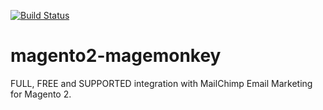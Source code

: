 [![Build Status](https://travis-ci.org/ebizmarts/magento2-magemonkey.svg?branch=develop)](https://travis-ci.org/ebizmarts/magento2-magemonkey)
# magento2-magemonkey
FULL, FREE and SUPPORTED integration with MailChimp Email Marketing for Magento 2.
